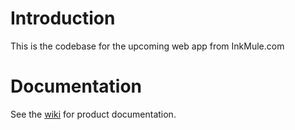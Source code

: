 # Introduction
This is the codebase for the upcoming web app from InkMule.com

# Documentation
See the [wiki](https://github.com/inkmule/InkMule/wiki) for product documentation.